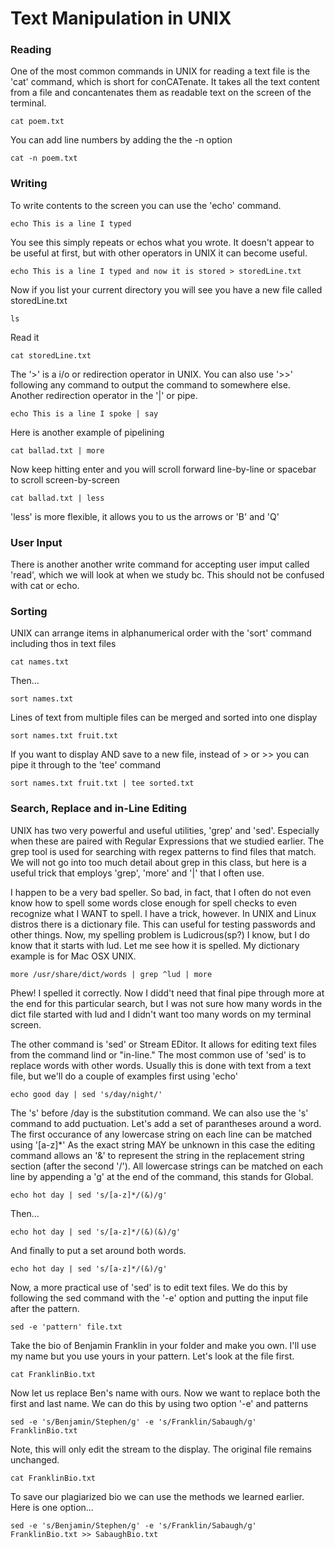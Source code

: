 # Text Manipulation in UNIX

### Reading 

One of the most common commands in UNIX for reading a text file is the 'cat' command, which is short for conCATenate. It takes all the text content from 
a file and concantenates them as readable text on the screen of the terminal.

    cat poem.txt
You can add line numbers by adding the the -n option

    cat -n poem.txt
 
 ### Writing
 
 To write contents to the screen you can use the 'echo' command.
 
    echo This is a line I typed
 You see this simply repeats or echos what you wrote. It doesn't appear to be useful at first, but with other operators in UNIX it can become useful.
 
    echo This is a line I typed and now it is stored > storedLine.txt
  
  Now if you list your current directory you will see you have a new file called storedLine.txt
  
    ls
  
  Read it
  
    cat storedLine.txt
  
The '>' is a i/o or redirection operator in UNIX. You can also use '>>' following any command to output the command to somewhere else. Another redirection operator in the '|' or pipe.

    echo This is a line I spoke | say
 
 Here is another example of pipelining
 
    cat ballad.txt | more
 Now keep hitting enter and you will scroll forward line-by-line or spacebar to scroll screen-by-screen
 
    cat ballad.txt | less
 'less' is more flexible, it allows you to us the arrows or 'B' and 'Q'
 
 ### User Input
 
There is another another write command for accepting user imput called 'read', which we will look at when we study bc. This should not be confused with cat or echo.

### Sorting

UNIX can arrange items in alphanumerical order with the 'sort' command including thos in text files

    cat names.txt
Then...

    sort names.txt

Lines of text from multiple files can be merged and sorted into one display

    sort names.txt fruit.txt
If you want to display AND save to a new file, instead of > or >> you can pipe it through to the 'tee' command
    
    sort names.txt fruit.txt | tee sorted.txt

### Search, Replace and in-Line Editing

UNIX has two very powerful and useful utilities, 'grep' and 'sed'. Especially when these are paired with Regular Expressions that we studied earlier. The grep tool is used for searching with regex patterns to find files that match. We will not go into too much detail about grep in this class, but here is a useful trick that employs 'grep', 'more' and '|' that I often use.

I happen to be a very bad speller. So bad, in fact, that I often do not even know how to spell some words close enough for spell checks to even recognize what I WANT to spell. I have a trick, however. In UNIX and Linux distros there is a dictionary file. This can useful for testing passwords and other things. Now, my spelling problem is Ludicrous(sp?) I know, but I do know that it starts with lud. Let me see how it is spelled. My dictionary example is for Mac OSX UNIX.

    more /usr/share/dict/words | grep ^lud | more
Phew! I spelled it correctly. Now I didd't need that final pipe through more at the end for this particular search, but I was not sure how many words in the dict file started with lud and I didn't want too many words on my terminal screen.

The other command is 'sed' or Stream EDitor. It allows for editing text files from the command lind or "in-line." The most common use of 'sed' is to replace words with other words. Usually this is done with text from a text file, but we'll do a couple of examples first using 'echo'
    
    echo good day | sed 's/day/night/'
The 's' before /day is the substitution command. We can also use the 's' command to add puctuation. Let's add a set of parantheses around a word. The first occurance of any lowercase string on each line can be matched using '[a-z]\*' As the exact string MAY be unknown in this case the editing command allows an '&' to represent the string in the replacement string section (after the second '/'). All lowercase strings can be matched on each line by appending a 'g' at the end of the command, this stands for Global.

    echo hot day | sed 's/[a-z]*/(&)/g'
Then...

    echo hot day | sed 's/[a-z]*/(&)(&)/g'
And finally to put a set around both words.
                
    echo hot day | sed 's/[a-z]*/(&)/g'

Now, a more practical use of 'sed' is to edit text files. We do this by following the sed command with the '-e' option and putting the input file after the pattern.

    sed -e 'pattern' file.txt
 
 Take the bio of Benjamin Franklin in your folder and make you own. I'll use my name but you use yours in your pattern. Let's look at the file first.
 
    cat FranklinBio.txt
 
 Now let us replace Ben's name with ours. Now we want to replace both the first and last name. We can do this by using two option '-e' and patterns
 
    sed -e 's/Benjamin/Stephen/g' -e 's/Franklin/Sabaugh/g' FranklinBio.txt
 Note, this will only edit the stream to the display. The original file remains unchanged.
    
    cat FranklinBio.txt
 To save our plagiarized bio we can use the methods we learned earlier. Here is one option...
 
    sed -e 's/Benjamin/Stephen/g' -e 's/Franklin/Sabaugh/g' FranklinBio.txt >> SabaughBio.txt

  
